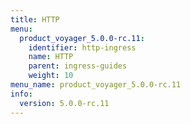 ```yaml
---
title: HTTP
menu:
  product_voyager_5.0.0-rc.11:
    identifier: http-ingress
    name: HTTP
    parent: ingress-guides
    weight: 10
menu_name: product_voyager_5.0.0-rc.11
info:
  version: 5.0.0-rc.11
---
```



